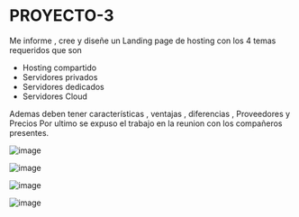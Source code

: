 # PROYECTO-3

Me informe , cree y diseñe un  Landing page de hosting con los 4 temas requeridos que son 
- Hosting compartido
- Servidores privados
- Servidores dedicados
- Servidores Cloud

Ademas deben tener características , ventajas , diferencias , Proveedores y Precios 
Por ultimo se expuso el trabajo en la reunion con los compañeros presentes.


![image](https://user-images.githubusercontent.com/127963030/226962871-a87735a7-dcc7-462e-84e2-8ee1bda0f666.png)

![image](https://user-images.githubusercontent.com/127963030/226962940-5005ce6e-dcf9-4cf4-a527-5c80daa0315d.png)

![image](https://user-images.githubusercontent.com/127963030/226962984-4151a452-bdf0-4667-aabf-9900057eab66.png)

![image](https://user-images.githubusercontent.com/127963030/226963037-15430ff4-3f8f-4f1e-bc80-be370f660b75.png)
